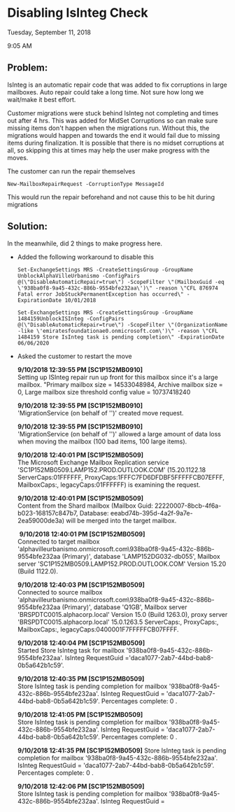 # Disabling IsInteg Check

Tuesday, September 11, 2018

9:05 AM

## Problem:

IsInteg is an automatic repair code that was added to fix corruptions in large mailboxes. Auto repair could take a long time. Not sure how long we wait/make it best effort.

Customer migrations were stuck behind IsInteg not completing and times out after 4 hrs. This was added for MidSet Corruptions so can make sure missing items don\'t happen when the migrations run. Without this, the migrations would happen and towards the end it would fail due to missing items during finalization. It is possible that there is no midset corruptions at all, so skipping this at times may help the user make progress with the moves.

The customer can run the repair themselves

`New-MailboxRepairRequest -CorruptionType MessageId`

This would run the repair beforehand and not cause this to be hit during migrations

## Solution:

In the meanwhile, did 2 things to make progress here.

- Added the following workaround to disable this

  `Set-ExchangeSettings MRS -CreateSettingsGroup -GroupName UnblockAlphaVilleUrbanismo -ConfigPairs @(\"DisableAutomaticRepair=true\") -ScopeFilter \"(MailboxGuid -eq \'938ba0f8-9a45-432c-886b-9554bfe232aa\')\" -reason \"CFL 876974 Fatal error JobStuckPermanentException has occurred\" -ExpirationDate 10/01/2018`

  `Set-ExchangeSettings MRS -CreateSettingsGroup -GroupName 1484159UnblockISInteg -ConfigPairs @(\"DisableAutomaticRepair=true\") -ScopeFilter \"(OrganizationName -like \'emiratesfoundationae0.onmicrosoft.com\')\" -reason \"CFL 1484159 Store IsInteg task is pending completion\" -ExpirationDate 06/06/2020`

- Asked the customer to restart the move

  **9/10/2018 12:39:55 PM \[SC1P152MB0910\]**  
  Setting up ISInteg repair run up front for this mailbox since it\'s a large mailbox. \"Primary mailbox size = 14533048984, Archive mailbox size = 0, Large mailbox size threshold config value = 10737418240

  **9/10/2018 12:39:55 PM \[SC1P152MB0910\]**  
  \'MigrationService (on behalf of \'\')\' created move request.

  **9/10/2018 12:39:55 PM \[SC1P152MB0910\]**  
  \'MigrationService (on behalf of \'\')\' allowed a large amount of data loss when moving the mailbox (100 bad items, 100 large items).

  **9/10/2018 12:40:01 PM \[SC1P152MB0509\]**  
  The Microsoft Exchange Mailbox Replication service \'SC1P152MB0509.LAMP152.PROD.OUTLOOK.COM\' (15.20.1122.18 ServerCaps:01FFFFFF, ProxyCaps:1FFFC7FD6DFDBF5FFFFFCB07EFFF, MailboxCaps:, legacyCaps:01FFFFFF) is examining the request.

  **9/10/2018 12:40:01 PM \[SC1P152MB0509\]**  
  Content from the Shard mailbox (Mailbox Guid: 22220007-8bcb-4f6a-b023-168157c847b7, Database: eeabd74b-395d-4a2f-9a7e-2ea59000de3a) will be merged into the target mailbox.

   **9/10/2018 12:40:01 PM \[SC1P152MB0509\]**  
  Connected to target mailbox \'alphavilleurbanismo.onmicrosoft.com\\938ba0f8-9a45-432c-886b-9554bfe232aa (Primary)\', database \'LAMP152DG032-db055\', Mailbox server \'SC1P152MB0509.LAMP152.PROD.OUTLOOK.COM\' Version 15.20 (Build 1122.0).

  **9/10/2018 12:40:03 PM \[SC1P152MB0509\]**  
  Connected to source mailbox \'alphavilleurbanismo.onmicrosoft.com\\938ba0f8-9a45-432c-886b-9554bfe232aa (Primary)\', database \'Q1GB\', Mailbox server \'BRSPDTC0015.alphacorp.local\' Version 15.0 (Build 1263.0), proxy server \'BRSPDTC0015.alphacorp.local\' 15.0.1263.5 ServerCaps:, ProxyCaps:, MailboxCaps:, legacyCaps:0400001F7FFFFFCB07FFFF.

  **9/10/2018 12:40:04 PM \[SC1P152MB0509\]**  
  Started Store IsInteg task for mailbox \'938ba0f8-9a45-432c-886b-9554bfe232aa\'. IsInteg RequestGuid =\'daca1077-2ab7-44bd-bab8-0b5a642b1c59\'.

  **9/10/2018 12:40:35 PM \[SC1P152MB0509\]**  
  Store IsInteg task is pending completion for mailbox \'938ba0f8-9a45-432c-886b-9554bfe232aa\'. IsInteg RequestGuid = \'daca1077-2ab7-44bd-bab8-0b5a642b1c59\'. Percentages complete: 0 .

  **9/10/2018 12:41:05 PM \[SC1P152MB0509\]**  
  Store IsInteg task is pending completion for mailbox \'938ba0f8-9a45-432c-886b-9554bfe232aa\'. IsInteg RequestGuid = \'daca1077-2ab7-44bd-bab8-0b5a642b1c59\'. Percentages complete: 0 .

  **9/10/2018 12:41:35 PM \[SC1P152MB0509\]** 
  Store IsInteg task is pending completion for mailbox \'938ba0f8-9a45-432c-886b-9554bfe232aa\'. IsInteg RequestGuid = \'daca1077-2ab7-44bd-bab8-0b5a642b1c59\'. Percentages complete: 0 .

  **9/10/2018 12:42:06 PM \[SC1P152MB0509\]**  
  Store IsInteg task is pending completion for mailbox \'938ba0f8-9a45-432c-886b-9554bfe232aa\'. IsInteg RequestGuid =

 

 

 
